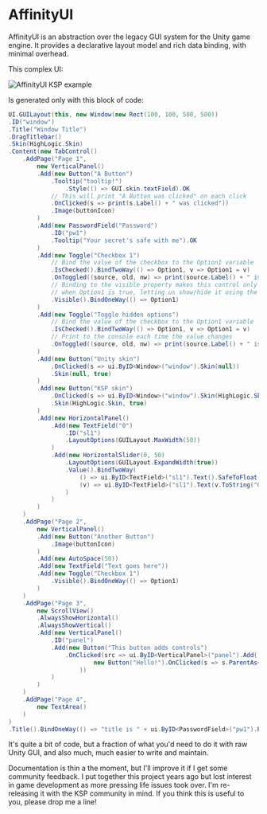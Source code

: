 # AffinityUI
AffinityUI is an abstraction over the legacy GUI system for the Unity game engine. It provides a declarative layout model and rich data binding, with minimal overhead.

This complex UI:

![AffinityUI KSP example](http://i.imgur.com/KOzkbaj.gif)

Is generated only with this block of code:

```csharp
UI.GUILayout(this, new Window(new Rect(100, 100, 500, 500))
.ID("window")
.Title("Window Title")
.DragTitlebar()
.Skin(HighLogic.Skin)
.Content(new TabControl()
    .AddPage("Page 1",
        new VerticalPanel()
        .Add(new Button("A Button")
            .Tooltip("tooltip!")
                .Style(() => GUI.skin.textField).OK
            // This will print "A Button was clicked" on each click
            .OnClicked(s => print(s.Label() + " was clicked"))
            .Image(buttonIcon)
        )
        .Add(new PasswordField("Password")
            .ID("pw1")
            .Tooltip("Your secret's safe with me").OK
        )
        .Add(new Toggle("Checkbox 1")
            // Bind the value of the checkbox to the Option1 variable
            .IsChecked().BindTwoWay(() => Option1, v => Option1 = v)
            .OnToggled((source, old, nw) => print(source.Label() + " is now " + nw))
            // Binding to the visible property makes this control only visible
            // when Option1 is true, letting us show/hide it using the Toggle control below
            .Visible().BindOneWay(() => Option1)
        )
        .Add(new Toggle("Toggle hidden options")
            // Bind the value of the checkbox to the Option1 variable
            .IsChecked().BindTwoWay(() => Option1, v => Option1 = v)
            // Print to the console each time the value changes
            .OnToggled((source, old, nw) => print(source.Label() + " is now " + nw))
        )
        .Add(new Button("Unity skin")
            .OnClicked(s => ui.ByID<Window>("window").Skin(null))
            .Skin(null, true)
        )
        .Add(new Button("KSP skin")
            .OnClicked(s => ui.ByID<Window>("window").Skin(HighLogic.Skin))
            .Skin(HighLogic.Skin, true)
        )
        .Add(new HorizontalPanel()
            .Add(new TextField("0")
                .ID("sl1")
                .LayoutOptions(GUILayout.MaxWidth(50))
            )
            .Add(new HorizontalSlider(0, 50)
                .LayoutOptions(GUILayout.ExpandWidth(true))
                .Value().BindTwoWay(
                    () => ui.ByID<TextField>("sl1").Text().SafeToFloat(),
                    (v) => ui.ByID<TextField>("sl1").Text(v.ToString("0.00"))
                )
            )
        )
    )
    .AddPage("Page 2",
        new VerticalPanel()
        .Add(new Button("Another Button")
            .Image(buttonIcon)
        )
        .Add(new AutoSpace(50))
        .Add(new TextField("Text goes here"))
        .Add(new Toggle("Checkbox 1")
            .Visible().BindOneWay(() => Option1)
        )
    )
    .AddPage("Page 3",
        new ScrollView()
        .AlwaysShowHorizontal()
        .AlwaysShowVertical()
        .Add(new VerticalPanel()
            .ID("panel")
            .Add(new Button("This button adds controls")
                .OnClicked(src => ui.ByID<VerticalPanel>("panel").Add(
                        new Button("Hello!").OnClicked(s => s.ParentAs<VerticalPanel>().Remove(s))
                    ))
            )
        )
    )
    .AddPage("Page 4",
        new TextArea()
    )
)
.Title().BindOneWay(() => "title is " + ui.ByID<PasswordField>("pw1").Password())

```

It's quite a bit of code, but a fraction of what you'd need to do it with raw Unity GUI, and also much, much easier to write and maintain.

Documentation is thin a the moment, but I'll improve it if I get some community feedback. I put together this project years ago but lost interest in game development as more pressing life issues took over. I'm re-releasing it with the KSP community in mind. If you think this is useful to you, please drop me a line!

